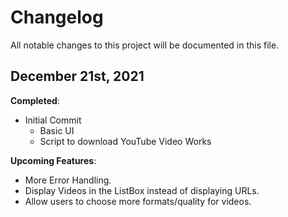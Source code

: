 # Changelog
All notable changes to this project will be documented in this file. 

## December 21st, 2021
**Completed**:
* Initial Commit
    * Basic UI
    * Script to download YouTube Video Works

**Upcoming Features**:
* More Error Handling.
* Display Videos in the ListBox instead of displaying URLs.
* Allow users to choose more formats/quality for videos.